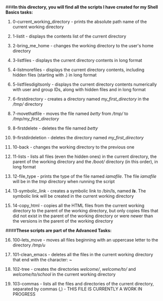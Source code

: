 ###**In this directory, you will find all the scripts I have created for my Shell Basics tasks:**

1. 0-current_working_directory - prints the absolute path name of the current working directory

2. 1-listit - displays the contents list of the current directory

3. 2-bring_me_home - changes the working directory to the user's home directory

4. 3-listfiles - displays the current directory contents in long format

5. 4-listmorefiles - displays the current directory contents, including hidden files (starting with .) in long format

6. 5-listfilesdigitsonly - displays the current directory contents numerically with user and group IDs, along with hidden files and in long format

7. 6-firstdirectory - creates a directory named *my_first_directory* in the */tmp/* directory

8. 7-movethatfile - moves the file named *betty* from */tmp/* to */tmp/my_first_directory*

9. 8-firstdelete - deletes the file named *betty*

10. 9-firstdirdeletion - deletes the directory named *my_first_directory*

11. 10-back - changes the working directory to the previous one

12. 11-lists - lists all files (even the hidden ones) in the current directory, the parent of the working directory and the */boot/* directory (in this order), in long format

13. 12-file_type - prints the type of the file named *iamafile*. The file *iamafile* will be in the *tmp* directory when running the script


14. 13-symbolic_link - creates a symbolic link to /bin/ls, named *__ls__*. The symbolic link will be created in the current working directory

15. 14-copy_html - copies all the HTML files from the current working directory to the parent of the working directory, but only copies files that did not exist in the parent of the working directory or were newer than the versions in the parent of the working directory

####**These scripts are part of the Advanced Tasks:**

16. 100-lets_move - moves all files beginning with an uppercase letter to the directory */tmp/u*

17. 101-clean_emacs - deletes all the files in the current working directory that end with the character: ~

18. 102-tree - creates the directories *welcome/*, *welcome/to/* and *welcome/to/school* in the current working directory

19. 103-commas - lists all the files and directories of the current directory, separated by commas (,) - THIS FILE IS CURRENTLY A WORK IN PROGRESS

